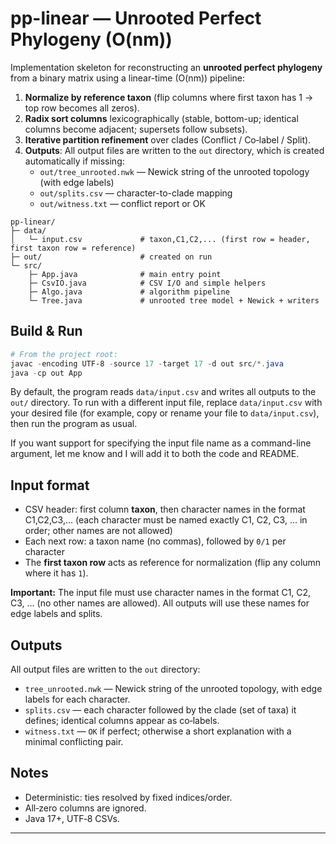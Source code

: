 # pp-linear — Unrooted Perfect Phylogeny (O(nm))

Implementation skeleton for reconstructing an **unrooted perfect phylogeny** from a binary matrix using a linear-time (O(nm)) pipeline:

1. **Normalize by reference taxon** (flip columns where first taxon has 1 → top row becomes all zeros).
2. **Radix sort columns** lexicographically (stable, bottom-up; identical columns become adjacent; supersets follow subsets).
3. **Iterative partition refinement** over clades (Conflict / Co‑label / Split).
4. **Outputs**: All output files are written to the `out` directory, which is created automatically if missing:
    - `out/tree_unrooted.nwk` — Newick string of the unrooted topology (with edge labels)
    - `out/splits.csv` — character-to-clade mapping
    - `out/witness.txt` — conflict report or OK

```
pp-linear/
├─ data/
│   └─ input.csv             # taxon,C1,C2,... (first row = header, first taxon row = reference)
├─ out/                      # created on run
└─ src/
    ├─ App.java              # main entry point
    ├─ CsvIO.java            # CSV I/O and simple helpers
    ├─ Algo.java             # algorithm pipeline 
    └─ Tree.java             # unrooted tree model + Newick + writers 
```

## Build & Run

```powershell
# From the project root:
javac -encoding UTF-8 -source 17 -target 17 -d out src/*.java
java -cp out App
```

By default, the program reads `data/input.csv` and writes all outputs to the `out/` directory.
To run with a different input file, replace `data/input.csv` with your desired file (for example, copy or rename your file to `data/input.csv`), then run the program as usual.

If you want support for specifying the input file name as a command-line argument, let me know and I will add it to both the code and README.

## Input format

- CSV header: first column **taxon**, then character names in the format C1,C2,C3,... (each character must be named exactly C1, C2, C3, ... in order; other names are not allowed)
- Each next row: a taxon name (no commas), followed by `0/1` per character
- The **first taxon row** acts as reference for normalization (flip any column where it has `1`).

**Important:** The input file must use character names in the format C1, C2, C3, ... (no other names are allowed). All outputs will use these names for edge labels and splits.

## Outputs

All output files are written to the `out` directory:

- `tree_unrooted.nwk` — Newick string of the unrooted topology, with edge labels for each character.
- `splits.csv` — each character followed by the clade (set of taxa) it defines; identical columns appear as co‑labels.
- `witness.txt` — `OK` if perfect; otherwise a short explanation with a minimal conflicting pair.

## Notes

- Deterministic: ties resolved by fixed indices/order.
- All‑zero columns are ignored.
- Java 17+, UTF‑8 CSVs.

---
